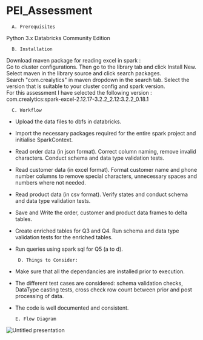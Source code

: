 # PEI_Assessment
      A. Prerequisites
Python 3.x
Databricks Community Edition

      B. Installation
Download maven package for reading excel in spark :  
Go to cluster configurations. Then go to the library tab and click Install New.  
Select maven in the library source and click search packages.  
Search "com.crealytics" in maven dropdown in the search tab. Select the version that is suitable to your cluster config and spark version.  
For this assessment I have selected the following version : com.crealytics:spark-excel-2.12.17-3.2.2_2.12:3.2.2_0.18.1

      C. Workflow
- Upload the data files to dbfs in databricks.
- Import the necessary packages required for the entire spark project and initialise SparkContext.
- Read order data (in json format). Correct column naming, remove invalid characters. Conduct schema and data type validation tests.
- Read customer data (in excel format). Format customer name and phone number columns to remove special characters, unnecessary spaces and numbers where not needed.
- Read product data (in csv format). Verify states and conduct schema and data type validation tests.
- Save and Write the order, customer and product data frames to delta tables.
- Create enriched tables for Q3 and Q4. Run schema and data type validation tests for the enriched tables.
- Run queries using spark sql for Q5 (a to d).
   
       D. Things to Consider:
 - Make sure that all the dependancies are installed prior to execution.
 - The different test cases are considered: schema validation checks, DataType casting tests, cross check row count between prior and post processing of data.
 - The code is well documented and consistent. 

       E. Flow Diagram


![Untitled presentation](https://github.com/user-attachments/assets/284dd2d5-6e58-4100-8f39-dcf1cfb4277f)
